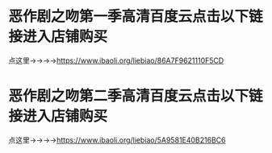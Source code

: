 # 恶作剧之吻第一季高清百度云点击以下链接进入店铺购买

点这里→→→→https://www.ibaoli.org/liebiao/86A7F9621110F5CD


# 恶作剧之吻第二季高清百度云点击以下链接进入店铺购买

点这里→→→→https://www.ibaoli.org/liebiao/5A9581E40B216BC6
